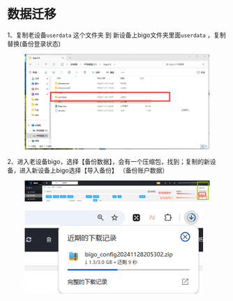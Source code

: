 # 数据迁移

1、复制老设备`userdata` 这个文件夹 到 新设备上bigo文件夹里面`userdata` ，复制替换(备份登录状态)

<figure><img src="../../.gitbook/assets/lQLPKcgfg24UcqXNAk3NBHOwqg-1oBEYvrYHLhNCu0H5AA_1139_589.png" alt=""><figcaption></figcaption></figure>

2、进入老设备bigo，选择【备份数据】，会有一个压缩包，找到；复制的新设备，进入新设备上bigo选择【导入备份】 （备份账户数据）  &#x20;

<figure><img src="../../.gitbook/assets/ab3dae1e593cc68b8923c4eacb6be987.png" alt=""><figcaption></figcaption></figure>

<figure><img src="../../.gitbook/assets/image (29).png" alt=""><figcaption></figcaption></figure>
